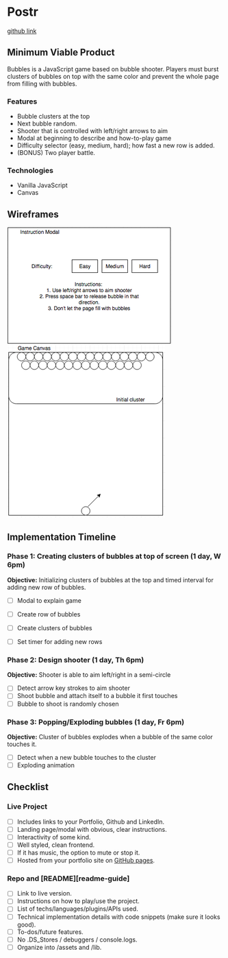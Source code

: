 # Postr

[github link][github]

[github]: www.github.com

## Minimum Viable Product

Bubbles is a JavaScript game based on bubble shooter. Players must burst clusters of bubbles on top with the same color and prevent the whole page from filling with bubbles.

### Features
- Bubble clusters at the top
- Next bubble random.
- Shooter that is controlled with left/right arrows to aim
- Modal at beginning to describe and how-to-play game
- Difficulty selector (easy, medium, hard); how fast a new row is added.
- (BONUS) Two player battle.

### Technologies
- Vanilla JavaScript
- Canvas

## Wireframes

![instructions modal](instructions.png)
![game canvas](game_canvas.png)

## Implementation Timeline

### Phase 1: Creating clusters of bubbles at top of screen (1 day, W 6pm)

**Objective:** Initializing clusters of bubbles at the top and timed interval for adding new row of bubbles.

- [ ] Modal to explain game
- [ ] Create row of bubbles
- [ ] Create clusters of bubbles
- [ ] Set timer for adding new rows


### Phase 2: Design shooter (1 day, Th 6pm)

**Objective:** Shooter is able to aim left/right in a semi-circle

- [ ] Detect arrow key strokes to aim shooter
- [ ] Shoot bubble and attach itself to a bubble it first touches
- [ ] Bubble to shoot is randomly chosen

### Phase 3: Popping/Exploding bubbles (1 day, Fr 6pm)

**Objective:** Cluster of bubbles explodes when a bubble of the same color touches it.

- [ ] Detect when a new bubble touches to the cluster
- [ ] Exploding animation

## Checklist

### Live Project

* [ ] Includes links to your Portfolio, Github and LinkedIn.
* [ ] Landing page/modal with obvious, clear instructions.
* [ ] Interactivity of some kind.
* [ ] Well styled, clean frontend.
* [ ] If it has music, the option to mute or stop it.
* [ ] Hosted from your portfolio site on [GitHub pages](https://pages.github.com/).

### Repo and [README][readme-guide]

* [ ] Link to live version.
* [ ] Instructions on how to play/use the project.
* [ ] List of techs/languages/plugins/APIs used.
* [ ] Technical implementation details with code snippets (make sure it looks good).
* [ ] To-dos/future features.
* [ ] No .DS_Stores / debuggers / console.logs.
* [ ] Organize into /assets and /lib.
